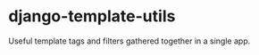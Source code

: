 django-template-utils
=====================

Useful template tags and filters gathered together in a single app.